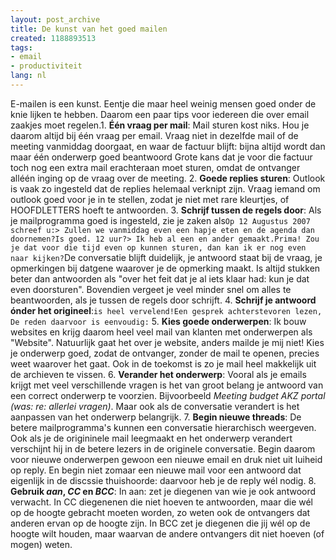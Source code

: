 ```yaml
---
layout: post_archive
title: De kunst van het goed mailen
created: 1188893513
tags:
- email
- productiviteit
lang: nl
---
```

E-mailen is een kunst. Eentje die maar heel weinig mensen goed onder de knie lijken te hebben. Daarom een paar tips voor iedereen die over email zaakjes moet regelen.<!--break-->1. **Één vraag per mail**: Mail sturen kost niks. Hou je daarom altijd bij één vraag per email. Vraag niet in dezelfde mail of de meeting vanmiddag doorgaat, en waar de factuur blijft: bijna altijd wordt dan maar één onderwerp goed beantwoord Grote kans dat je voor die factuur toch nog een extra mail erachteraan moet sturen, omdat de ontvanger alléén inging op de vraag over de meeting.
2. **Goede replies sturen**: Outlook is vaak zo ingesteld dat de replies helemaal verknipt zijn. Vraag iemand om outlook goed voor je in te stellen, zodat je niet met rare kleurtjes, of HOOFDLETTERS hoeft te antwoorden.
3. **Schrijf tussen de regels door**: Als je mailprogramma goed is ingesteld, zie je zaken als``Op 12 Augustus 2007 schreef u:> Zullen we vanmiddag even een hapje eten en de agenda dan doornemen?Is goed. 12 uur?> Ik heb al een en ander gemaakt.Prima! Zou je dat voor die tijd even op kunnen sturen, dan kan ik er nog even naar kijken?``De conversatie blijft duidelijk, je antwoord staat bij de vraag, je opmerkingen bij datgene waarover je de opmerking maakt. Is altijd stukken beter dan antwoorden als "over het feit dat je al iets klaar had: kun je dat even doorsturen". Bovendien vergeet je veel minder snel om alles te beantwoorden, als je tussen de regels door schrijft.
4. **Schrijf je antwoord ónder het origineel**:``is heel vervelend!Een gesprek achterstevoren lezen, De reden daarvoor is eenvoudig:``
5. **Kies goede onderwerpen**: Ik bouw websites en krijg daarom heel veel mail van klanten met onderwerpen als "Website". Natuurlijk gaat het over je website, anders mailde je mij niet! Kies je onderwerp goed, zodat de ontvanger, zonder de mail te openen, precies weet waarover het gaat. Ook in de toekomst is zo je mail heel makkelijk uit de archieven te vissen.
6. **Verander het onderwerp**: Vooral als je emails krijgt met veel verschillende vragen is het van groot belang je antwoord van een correct onderwerp te voorzien. Bijvoorbeeld _Meeting budget AKZ portal (was: re: allerlei vragen)_. Maar ook als de conversatie verandert is het aanpassen van het onderwerp belangrijk.
7. **Begin nieuwe threads**: De betere mailprogramma's kunnen een conversatie hierarchisch weergeven. Ook als je de origininele mail leegmaakt en het onderwerp verandert verschijnt hij in de betere lezers in de originele conversatie. Begin daarom voor nieuwe onderwerpen gewoon een nieuwe email en druk niet uit luiheid op reply. En begin niet zomaar een nieuwe mail voor een antwoord dat eigenlijk in de discssie thuishoorde: daarvoor heb je de reply wél nodig.
8. **Gebruik _aan_, _CC_ en _BCC_**: In aan: zet je diegenen van wie je ook antwoord verwacht. In CC diegenenen die niet hoeven te antwoorden, maar die wél op de hoogte gebracht moeten worden, zo weten ook de ontvangers dat anderen ervan op de hoogte zijn. In BCC zet je diegenen die jij wél op de hoogte wilt houden, maar waarvan de andere ontvangers dit niet hoeven (of mogen) weten.
